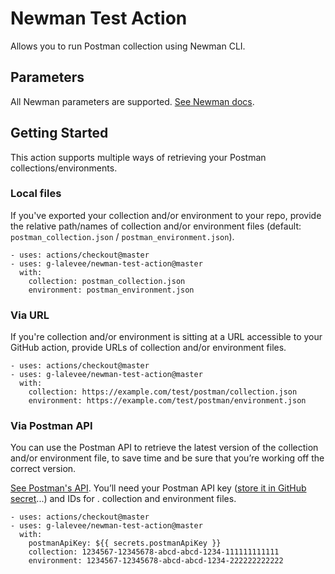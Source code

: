 # Newman Test Action

Allows you to run Postman collection using Newman CLI.

## Parameters

All Newman parameters are supported. [See Newman docs](https://github.com/postmanlabs/newman#api-reference).

## Getting Started

This action supports multiple ways of retrieving your Postman collections/environments.

### Local files
If you've exported your collection and/or environment to your repo, provide the relative path/names of collection and/or environment files (default: `postman_collection.json` / `postman_environment.json`).

```
- uses: actions/checkout@master
- uses: g-lalevee/newman-test-action@master
  with:
    collection: postman_collection.json
    environment: postman_environment.json
```          

### Via URL
If you're collection and/or environment is sitting at a URL accessible to your GitHub action, provide URLs of collection and/or environment files.

```
- uses: actions/checkout@master
- uses: g-lalevee/newman-test-action@master
  with:
    collection: https://example.com/test/postman/collection.json
    environment: https://example.com/test/postman/environment.json
```

### Via Postman API
You can use the Postman API to retrieve the latest version of the collection and/or environment file, to save time and be sure that you’re working off the correct version. 

[See Postman's API](https://docs.api.getpostman.com/?version=latest).
You’ll need your Postman API key ([store it in GitHub secret](https://help.github.com/en/articles/virtual-environments-for-github-actions#creating-and-using-secrets-encrypted-variables)...) and IDs for . 
 collection and environment files.


```
- uses: actions/checkout@master
- uses: g-lalevee/newman-test-action@master
  with:
    postmanApiKey: ${{ secrets.postmanApiKey }}
    collection: 1234567-12345678-abcd-abcd-1234-111111111111
    environment: 1234567-12345678-abcd-abcd-1234-222222222222
```

